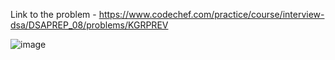 Link to the problem - https://www.codechef.com/practice/course/interview-dsa/DSAPREP_08/problems/KGRPREV


![image](https://github.com/Haleshot/Competitive-Programming/assets/57552973/e1baa93e-06d7-4372-bc61-b69d8c51dd24)
